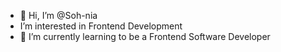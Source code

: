 - 👋 Hi, I’m @Soh-nia
- I’m interested in Frontend Development
- 🌱 I’m currently learning to be a Frontend Software Developer

<!---
Soh-nia/Soh-nia is a ✨ special ✨ repository because its `README.md` (this file) appears on your GitHub profile.
You can click the Preview link to take a look at your changes.
--->
